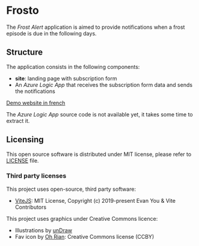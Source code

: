 # Frosto

The *Frost Alert* application is aimed to provide notifications when a frost episode is due in the following days.

## Structure

The application consists in the following components:
- **site**: landing page with subscription form
- An _Azure Logic App_ that receives the subscription form data and sends the notifications

[Demo website in french](https://yvzn.github.io/frosto/)

The _Azure Logic App_ source code is not available yet, it takes some time to extract it.

## Licensing

This open source software is distributed under MIT license, please refer to [LICENSE](LICENSE) file.

### Third party licenses

This project uses open-source, third party software:

- [ViteJS](https://github.com/vitejs/vite): MIT License, Copyright (c) 2019-present Evan You & Vite Contributors

This project uses graphics under Creative Commons licence:

- Illustrations by [unDraw](https://undraw.co/license)
- Fav icon by [Oh Rian](https://thenounproject.com/ohrianid/): Creative Commons license  (CCBY)
